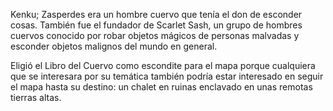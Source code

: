 Kenku; Zasperdes era un hombre cuervo que tenía el don de esconder cosas. También fue el fundador de Scarlet Sash, un grupo de hombres cuervos conocido por robar objetos mágicos de personas malvadas y esconder objetos malignos del mundo en general.

Eligió el Libro del Cuervo como escondite para el mapa porque cualquiera que se interesara por su temática también podría estar interesado en seguir el mapa hasta su destino: un chalet en ruinas enclavado en unas remotas tierras altas.